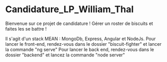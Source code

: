 # Candidature_LP_William_Thal
Bienvenue sur ce projet de candidature ! Gérer un roster de biscuits et faites les se battre !

Il s'agit d'un stack MEAN : MongoDb, Express, Angular et NodeJs.
Pour lancer le front-end, rendez-vous dans le dossier "biscuit-fighter" et lancer la commande "ng serve"
Pour lancer le back end, rendez-vous dans le dossier "backend" et lancez la commande "node server"
